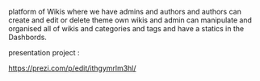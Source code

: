 
platform of Wikis where we have admins and authors and authors can create and edit or delete theme own wikis and admin can manipulate and organised all of wikis and categories and tags and have a statics in the Dashbords.


presentation project : 

https://prezi.com/p/edit/ithgymrlm3hl/
